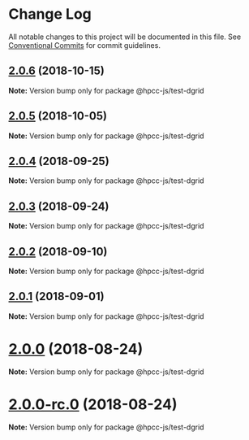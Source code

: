# Change Log

All notable changes to this project will be documented in this file.
See [Conventional Commits](https://conventionalcommits.org) for commit guidelines.

<a name="2.0.6"></a>
## [2.0.6](https://github.com/GordonSmith/Visualization/compare/@hpcc-js/test-dgrid@2.0.5...@hpcc-js/test-dgrid@2.0.6) (2018-10-15)

**Note:** Version bump only for package @hpcc-js/test-dgrid





<a name="2.0.5"></a>
## [2.0.5](https://github.com/GordonSmith/Visualization/compare/@hpcc-js/test-dgrid@2.0.4...@hpcc-js/test-dgrid@2.0.5) (2018-10-05)

**Note:** Version bump only for package @hpcc-js/test-dgrid





<a name="2.0.4"></a>
## [2.0.4](https://github.com/GordonSmith/Visualization/compare/@hpcc-js/test-dgrid@2.0.3...@hpcc-js/test-dgrid@2.0.4) (2018-09-25)

**Note:** Version bump only for package @hpcc-js/test-dgrid





<a name="2.0.3"></a>
## [2.0.3](https://github.com/GordonSmith/Visualization/compare/@hpcc-js/test-dgrid@2.0.2...@hpcc-js/test-dgrid@2.0.3) (2018-09-24)

**Note:** Version bump only for package @hpcc-js/test-dgrid





<a name="2.0.2"></a>
## [2.0.2](https://github.com/GordonSmith/Visualization/compare/@hpcc-js/test-dgrid@2.0.1...@hpcc-js/test-dgrid@2.0.2) (2018-09-10)

**Note:** Version bump only for package @hpcc-js/test-dgrid





<a name="2.0.1"></a>
## [2.0.1](https://github.com/GordonSmith/Visualization/compare/@hpcc-js/test-dgrid@2.0.0...@hpcc-js/test-dgrid@2.0.1) (2018-09-01)

**Note:** Version bump only for package @hpcc-js/test-dgrid





<a name="2.0.0"></a>
# [2.0.0](https://github.com/GordonSmith/Visualization/compare/@hpcc-js/test-dgrid@0.0.59...@hpcc-js/test-dgrid@2.0.0) (2018-08-24)

**Note:** Version bump only for package @hpcc-js/test-dgrid





<a name="2.0.0-rc.0"></a>
# [2.0.0-rc.0](https://github.com/GordonSmith/Visualization/compare/@hpcc-js/test-dgrid@0.0.59...@hpcc-js/test-dgrid@2.0.0-rc.0) (2018-08-24)

**Note:** Version bump only for package @hpcc-js/test-dgrid
